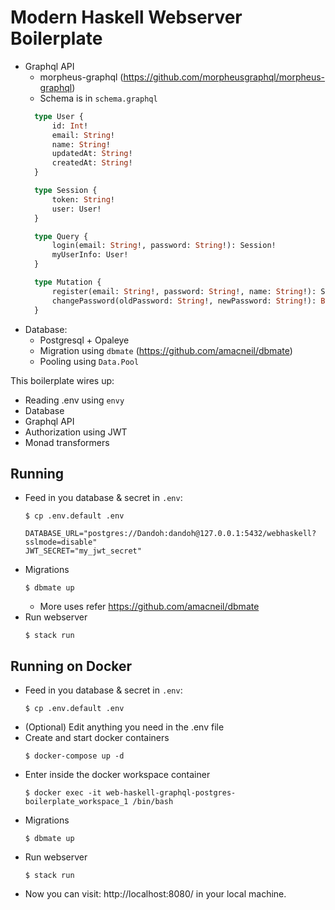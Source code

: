 # Modern Haskell Webserver Boilerplate
- Graphql API
  - morpheus-graphql (https://github.com/morpheusgraphql/morpheus-graphql)
  - Schema is in `schema.graphql`
  ```graphql
    type User {
        id: Int!
        email: String!
        name: String!
        updatedAt: String!
        createdAt: String!
    }

    type Session {
        token: String!
        user: User!
    }

    type Query {
        login(email: String!, password: String!): Session!
        myUserInfo: User!
    }

    type Mutation {
        register(email: String!, password: String!, name: String!): Session!
        changePassword(oldPassword: String!, newPassword: String!): Boolean!
    }
  ```
- Database:
  - Postgresql + Opaleye
  - Migration using `dbmate` (https://github.com/amacneil/dbmate)
  - Pooling using `Data.Pool`

This boilerplate wires up:
- Reading .env using `envy`
- Database
- Graphql API
- Authorization using JWT
- Monad transformers

## Running
- Feed in you database & secret in `.env`:
  ```terminal
  $ cp .env.default .env
  ```
  ```env
  DATABASE_URL="postgres://Dandoh:dandoh@127.0.0.1:5432/webhaskell?sslmode=disable"
  JWT_SECRET="my_jwt_secret"
  ```
- Migrations
  ```terminal
  $ dbmate up
  ```
  - More uses refer https://github.com/amacneil/dbmate
- Run webserver
  ```terminal
  $ stack run
  ```

## Running on Docker
- Feed in you database & secret in `.env`:
  ```terminal
  $ cp .env.default .env
  ```
- (Optional) Edit anything you need in the .env file
- Create and start docker containers
  ```terminal
  $ docker-compose up -d
  ```
- Enter inside the docker workspace container
  ```terminal
  $ docker exec -it web-haskell-graphql-postgres-boilerplate_workspace_1 /bin/bash
  ```
- Migrations
  ```terminal
  $ dbmate up
  ```
- Run webserver
  ```terminal
  $ stack run
  ```
- Now you can visit: http://localhost:8080/ in your local machine.
